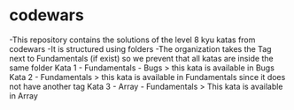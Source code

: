 # codewars
-This repository contains the solutions of the level 8 kyu katas from codewars
-It is structured using folders
-The organization takes the Tag next to Fundamentals (if exist) so we prevent that all katas are inside the same folder
Kata 1 - Fundamentals - Bugs > this kata is available in Bugs
Kata 2 - Fundamentals > this kata is available in Fundamentals since it does not have another tag
Kata 3 - Array - Fundamentals > This kata is available in Array
